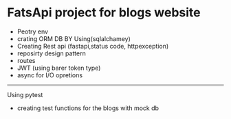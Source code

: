 # FatsApi project for blogs website 
- Peotry env
- crating ORM DB BY Using(sqlalchamey)
- Creating Rest api  (fastapi,status code, httpexception)
- reposirty design pattern
- routes
- JWT (using barer token type)
- async for  I/O opretions
______________________________________________
Using pytest 
- creating test functions for the blogs with mock db 
